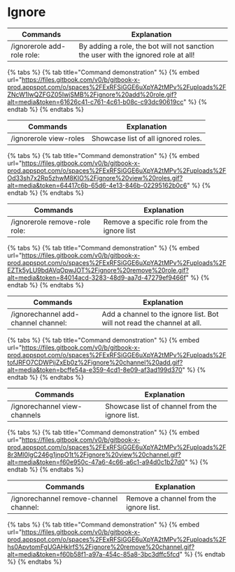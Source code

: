 # Ignore

| Commands                   | Explanation                                                                        |
| -------------------------- | ---------------------------------------------------------------------------------- |
| /ignorerole add-role role: | By adding a role, the bot will not sanction the user with the ignored role at all! |

{% tabs %}
{% tab title="Command demonstration" %}
{% embed url="https://files.gitbook.com/v0/b/gitbook-x-prod.appspot.com/o/spaces%2FExRFSiGGE6uXpYA2tMPv%2Fuploads%2FZNcW1lwQZFGZ05IwjSMB%2Fignore%20add%20role.gif?alt=media&token=61626c41-c761-4c61-b08c-c93dc90619cc" %}
{% endtab %}
{% endtabs %}



| Commands               | Explanation                         |
| ---------------------- | ----------------------------------- |
| /ignorerole view-roles | Showcase list of all ignored roles. |

{% tabs %}
{% tab title="Command demonstration" %}
{% embed url="https://files.gitbook.com/v0/b/gitbook-x-prod.appspot.com/o/spaces%2FExRFSiGGE6uXpYA2tMPv%2Fuploads%2FOd33sh7x2Rp5zhwM8KIO%2Fignore%20view%20roles.gif?alt=media&token=64417c6b-65d6-4e13-846b-02295162b0c6" %}
{% endtab %}
{% endtabs %}



| Commands                      | Explanation                                 |
| ----------------------------- | ------------------------------------------- |
| /ignorerole remove-role role: | Remove a specific role from the ignore list |

{% tabs %}
{% tab title="Command demonstration" %}
{% embed url="https://files.gitbook.com/v0/b/gitbook-x-prod.appspot.com/o/spaces%2FExRFSiGGE6uXpYA2tMPv%2Fuploads%2FEZTk5yLU9bdAVqOpwJOT%2Fignore%20remove%20role.gif?alt=media&token=84014acd-3283-48d9-aa7d-47279ef9466f" %}
{% endtab %}
{% endtabs %}



| Commands                            | Explanation                                                             |
| ----------------------------------- | ----------------------------------------------------------------------- |
| /ignorechannel add-channel channel: | Add a channel to the ignore list. Bot will not read the channel at all. |

{% tabs %}
{% tab title="Command demonstration" %}
{% embed url="https://files.gitbook.com/v0/b/gitbook-x-prod.appspot.com/o/spaces%2FExRFSiGGE6uXpYA2tMPv%2Fuploads%2FtofJRFO7CDWPijZxEb0z%2Fignore%20channel%20add.gif?alt=media&token=bcffe54a-e359-4cd1-8e09-af3ad199d370" %}
{% endtab %}
{% endtabs %}



| Commands                     | Explanation                                    |
| ---------------------------- | ---------------------------------------------- |
| /ignorechannel view-channels | Showcase list of channel from the ignore list. |

{% tabs %}
{% tab title="Command demonstration" %}
{% embed url="https://files.gitbook.com/v0/b/gitbook-x-prod.appspot.com/o/spaces%2FExRFSiGGE6uXpYA2tMPv%2Fuploads%2F8r3Ml0lgC246g1jnpO1t%2Fignore%20view%20channel.gif?alt=media&token=f60e950c-47a6-4c66-a6c1-a94d0c1b27d0" %}
{% endtab %}
{% endtabs %}



| Commands                               | Explanation                             |
| -------------------------------------- | --------------------------------------- |
| /ignorechannel remove-channel channel: | Remove a channel from the ignore list.  |

{% tabs %}
{% tab title="Command demonstration" %}
{% embed url="https://files.gitbook.com/v0/b/gitbook-x-prod.appspot.com/o/spaces%2FExRFSiGGE6uXpYA2tMPv%2Fuploads%2Fhs0ApvtomFgUGAHklrfS%2Fignore%20remove%20channel.gif?alt=media&token=f60b58f1-a97a-454c-85a8-3bc3dffc5fcd" %}
{% endtab %}
{% endtabs %}
